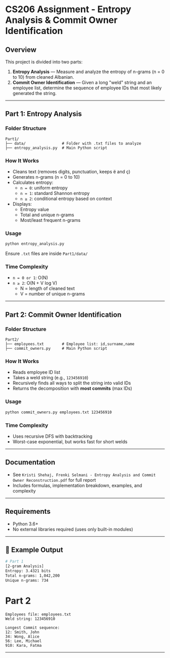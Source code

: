 # CS206 Assignment - Entropy Analysis & Commit Owner Identification

## Overview

This project is divided into two parts:

1. **Entropy Analysis** — Measure and analyze the entropy of n-grams (n = 0 to 10) from cleaned Albanian.
2. **Commit Owner Identification** — Given a long "weld" string and an employee list, determine the sequence of employee IDs that most likely generated the string.

---

## Part 1: Entropy Analysis

### Folder Structure

```
Part1/
├── data/                # Folder with .txt files to analyze
├── entropy_analysis.py  # Main Python script
```

### How It Works

- Cleans text (removes digits, punctuation, keeps ë and ç)
- Generates n-grams (n = 0 to 10)
- Calculates entropy:
  - `n = 0`: uniform entropy
  - `n = 1`: standard Shannon entropy
  - `n ≥ 2`: conditional entropy based on context
- Displays:
  - Entropy value
  - Total and unique n-grams
  - Most/least frequent n-grams

### Usage

```bash
python entropy_analysis.py
```

Ensure `.txt` files are inside `Part1/data/`

### Time Complexity

- `n = 0 or 1`: O(N)
- `n ≥ 2`: O(N + V log V)
  - N = length of cleaned text
  - V = number of unique n-grams

---

## Part 2: Commit Owner Identification

### Folder Structure

```
Part2/
├── employees.txt        # Employee list: id,surname,name
├── commit_owners.py     # Main Python script
```

### How It Works

- Reads employee ID list
- Takes a weld string (e.g., `123456910`)
- Recursively finds all ways to split the string into valid IDs
- Returns the decomposition with **most commits** (max IDs)

### Usage

```bash
python commit_owners.py employees.txt 123456910
```

### Time Complexity

- Uses recursive DFS with backtracking
- Worst-case exponential, but works fast for short welds

---

## Documentation

- See `Kristi Shehaj, Frenki Selmani - Entropy Analysis and Commit Owner Reconstruction.pdf` for full report
- Includes formulas, implementation breakdown, examples, and complexity

---

## Requirements

- Python 3.6+
- No external libraries required (uses only built-in modules)

---

## 🚀 Example Output

```bash
# Part 1
[2-gram Analysis]
Entropy: 3.4321 bits
Total n-grams: 1,042,200
Unique n-grams: 734
```

# Part 2
```
Employees file: employees.txt
Weld string: 123456910

Longest Commit sequence:
12: Smith, John
34: Wong, Alice
56: Lee, Michael
910: Kara, Fatma
```

---
